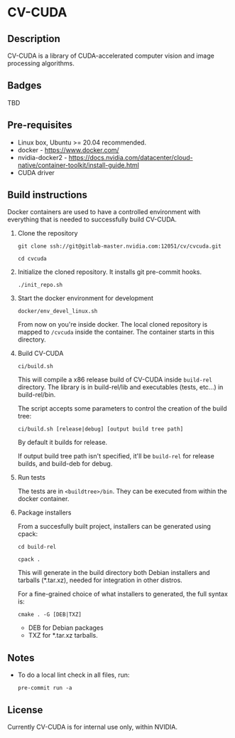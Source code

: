 # CV-CUDA

## Description

CV-CUDA is a library of CUDA-accelerated computer vision and image processing algorithms.

## Badges
TBD

## Pre-requisites

- Linux box, Ubuntu >= 20.04 recommended.
- docker - https://www.docker.com/
- nvidia-docker2 - https://docs.nvidia.com/datacenter/cloud-native/container-toolkit/install-guide.html
- CUDA driver

## Build instructions

Docker containers are used to have a controlled environment with everything that is needed
to successfully build CV-CUDA.

1. Clone the repository

   `git clone ssh://git@gitlab-master.nvidia.com:12051/cv/cvcuda.git`

   `cd cvcuda`

2. Initialize the cloned repository. It installs git pre-commit hooks.

   `./init_repo.sh`

2. Start the docker environment for development

   `docker/env_devel_linux.sh`

   From now on you're inside docker. The local cloned repository is mapped to `/cvcuda` inside the
   container. The container starts in this directory.

3. Build CV-CUDA

   `ci/build.sh`

   This will compile a x86 release build of CV-CUDA inside `build-rel` directory.
   The library is in build-rel/lib and executables (tests, etc...) in build-rel/bin.

   The script accepts some parameters to control the creation of the build tree:

   `ci/build.sh [release|debug] [output build tree path]`

   By default it builds for release.

   If output build tree path isn't specified, it'll be `build-rel` for release builds, and build-deb for debug.

4. Run tests

   The tests are in `<buildtree>/bin`. They can be executed from within the docker container.

5. Package installers

   From a succesfully built project, installers can be generated using cpack:

   `cd build-rel`

   `cpack .`

   This will generate in the build directory both Debian installers and tarballs (\*.tar.xz), needed for integration in other distros.

   For a fine-grained choice of what installers to generated, the full syntax is:

   `cmake . -G [DEB|TXZ]`

   - DEB for Debian packages
   - TXZ for \*.tar.xz tarballs.

## Notes
- To do a local lint check in all files, run:

  `pre-commit run -a`

## License

Currently CV-CUDA is for internal use only, within NVIDIA.

